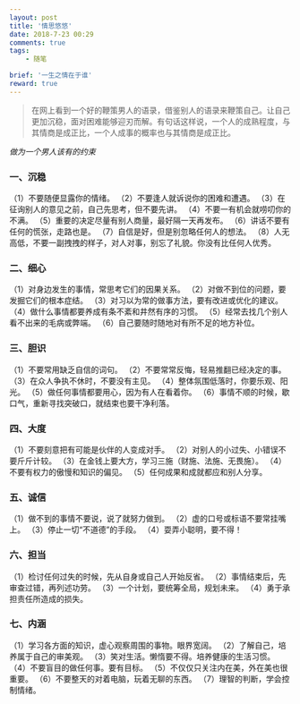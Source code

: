```yaml
---
layout: post
title: '情思悠悠'
date: 2018-7-23 00:29
comments: true
tags:
    - 随笔

brief: '一生之情在于谁'
reward: true
---
```

>在网上看到一个好的鞭策男人的语录，借鉴别人的语录来鞭策自己。让自己更加沉稳，面对困难能够迎刃而解。有句话这样说，一个人的成熟程度，与其情商是成正比，一个人成事的概率也与其情商是成正比。

*做为一个男人该有的约束*
<!-- more -->

### 一、沉稳 
（1）不要随便显露你的情绪。 
（2）不要逢人就诉说你的困难和遭遇。 
（3）在征询别人的意见之前，自己先思考，但不要先讲。 
（4）不要一有机会就唠叨你的不满。 
（5）重要的决定尽量有别人商量，最好隔一天再发布。 
（6）讲话不要有任何的慌张，走路也是。 
（7）自信是好，但是别忽略任何人的想法。 
（8）人无高低，不要一副拽拽的样子，对人对事，别忘了礼貌。你没有比任何人优秀。 

### 二、细心 
（1）对身边发生的事情，常思考它们的因果关系。 
（2）对做不到位的问题，要发掘它们的根本症结。 
（3）对习以为常的做事方法，要有改进或优化的建议。 
（4）做什么事情都要养成有条不紊和井然有序的习惯。 
（5）经常去找几个别人看不出来的毛病或弊端。 
（6）自己要随时随地对有所不足的地方补位。 

### 三、胆识 
（1）不要常用缺乏自信的词句。 
（2）不要常常反悔，轻易推翻已经决定的事。 
（3）在众人争执不休时，不要没有主见。 
（4）整体氛围低落时，你要乐观、阳光。 
（5）做任何事情都要用心，因为有人在看着你。 
（6）事情不顺的时候，歇口气，重新寻找突破口，就结束也要干净利落。 

### 四、大度 
（1）不要刻意把有可能是伙伴的人变成对手。 
（2）对别人的小过失、小错误不要斤斤计较。 
（3）在金钱上要大方，学习三施（财施、法施、无畏施）。 
（4）不要有权力的傲慢和知识的偏见。 
（5）任何成果和成就都应和别人分享。 

### 五、诚信 
（1）做不到的事情不要说，说了就努力做到。 
（2）虚的口号或标语不要常挂嘴上。 
（3）停止一切“不道德”的手段。 
（4）耍弄小聪明，要不得！ 

### 六、担当 
（1）检讨任何过失的时候，先从自身或自己人开始反省。 
（2）事情结束后，先审查过错，再列述功劳。 
（3）一个计划，要统筹全局，规划未来。 
（4）勇于承担责任所造成的损失。 

### 七、内涵 
（1）学习各方面的知识，虚心观察周围的事物。眼界宽阔。 
（2）了解自己，培养属于自己的审美观。 
（3）笑对生活。懒惰要不得。培养健康的生活习惯。 
（4）不要盲目的做任何事。要有目标。 
（5）不仅仅只关注内在美，外在美也很重要。 
（6）不要整天的对着电脑，玩着无聊的东西。 
（7）理智的判断，学会控制情绪。